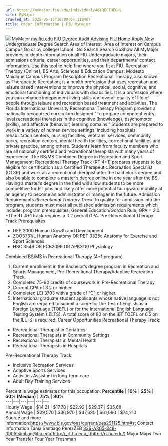 ```yaml
---
url: https://mymajor.fiu.edu/individual/464RECTHEONL
site: MyMajor
crawled_at: 2025-05-16T16:00:04.118467
title: Major Information | FIU MyMajor
---
```


![](https://mymajor.fiu.edu/assets/logo-T4VPR2BI.png)
MyMajor
[my.fiu.edu](https://my.fiu.edu/)
[FIU Degree Audit](https://dasa.fiu.edu/all-departments/advising/panther-success-hub/panther-degree-audit/)
[Advising](https://advising.fiu.edu)
[FIU Home](https://www.fiu.edu/)
[Apply Now](https://admissions.fiu.edu/)
Undergraduate Degree Search
Area of Interest
​
Area of Interest
on
Campus
​
Campus
Go
or by college/school
​
​
Go
Search
Search
GoShow All
MyMajor provides in-depth information on all FIU Undergraduate majors, their admissions criteria, career opportunities, and their departments' contact information. Use this tool to help find where you fit at FIU.
Recreation Therapy (Online),
BS
Arts, Sciences & Education
Campus:
Modesto Maidique Campus
Program Description
Recreational Therapy, also known as Therapeutic Recreation, is a health profession that uses recreation and leisure based interventions to improve the physical, social, cognitive, and emotional functioning of individuals with disabilities. It is a profession where you can enhance independent living skills and overall quality of life of people through leisure and recreation based treatment and activities.
The Florida International University Recreational Therapy Program provides a nationally recognized curriculum designed "To prepare competent entry-level recreational therapists in the cognitive (knowledge), psychomotor (skills), and affective (behavior) learning domains." Students are prepared to work in a variety of human service settings, including hospitals, rehabilitation centers, nursing facilities, veterans’ services, community parks, recreation centers, mental health facilities, correctional facilities and private practice, among others. Students learn from faculty members who are all nationally certified and recreational therapists with many years of experience.
The BS/MS Combined Degree in Recreation and Sport Management: Recreational Therapy Track (RT 4+1) prepares students to be eligible for certification as a Certified Therapeutic Recreation Specialist (CTSR) and work as a recreational therapist after the bachelor’s degree and also be able to complete a master’s degree online in one year after the BS. Having a master’s degree in the field will allow students to be more competitive for RT jobs and likely offer more potential for upward mobility at an agency to become an administrator or manager in the future.
Admission Requirements
 _Recreational Therapy Track_
To qualify for admission into the program, students must meet all published admission requirements which include: program prerequisites, General Education/Gordon Rule, GPA = 2.0. *The RT 4+1 track requires a 3.2 overall GPA.
Pre-Recreational Therapy Track Prerequisites
  * DEP 2000 Human Growth and Development
  * ZOO3731/L Human Anatomy OR PET 3325c Anatomy for Exercise and Sport Sciences
  * HSC 3549 OR PCB2099 OR APK3110 Physiology


Combined BS/MS in Recreational Therapy (4+1 program)
1. Current enrollment in the Bachelor’s degree program in Recreation and Sports Management, Pre-Recreational Therapy/Adaptive Recreation Track.
2. Completed 75-90 credits of coursework in Pre-Recreational Therapy.
3. Current GPA of 3.2 or higher.
4. Completed LEI 3703 with a grade of "C" or higher.
5. International graduate student applicants whose native language is not English are required to submit a score for the Test of English as a Foreign Language (TOEFL) or for the International English Language Testing System (IELTS). A total score of 80 on the iBT TOEFL or 6.5 on the IELTS is required.
Career Opportunities
Recreational Therapy Track:
  * Recreational Therapist in Geriatrics
  * Recreational Therapists in Community Settings
  * Recreational Therapists in Mental Health
  * Recreational Therapists in Hospitals


Pre-Recreational Therapy Track:
  * Inclusive Recreation Services
  * Adaptive Sports Services
  * Activities Assistant in long-term care
  * Adult Day Training Services


Percentile wage estimates for this occupation:
**Percentile** | **10%** | **25%** | **50% (Median)** | **75%** | **90%**  
---|---|---|---|---|---  
Hourly Wage | $14.21 | $17.78 | $22.92 | $29.37 | $35.68  
Annual Wage | $29,570 | $36,970 | $47,680 | $61,090 | $74,210  
Source and more information:<https://www.bls.gov/oes/current/oes291125.htm#st>
Contact Information
Tania Santiago PerezZEB 336-A305-348-3905tsantiag@fiu.edu[http://_rt.fiu.edu_](http://rt.fiu.edu/)
Major Maps
Two Year Transfer
Four Year Freshman
